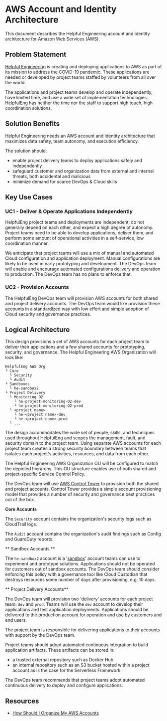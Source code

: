 # AWS Account and Identity Architecture

This document describes the Helpful Engineering account and identity architecture for Amazon Web Services (AWS).

## Problem Statement

[Helpful Engineering](https://helpfulengineering.org) is creating and deploying applications to AWS as part of 
its mission to address the COVID-19 pandemic.  These applications are needed or developed by project teams 
staffed by volunteers from all over the world.

The applications and project teams develop and operate independently, have limited time, and use a wide set of 
implementation technologies.  HelpfulEng has neither the time nor the staff to support high touch, high coordination
solutions.

## Solution Benefits

Helpful Engineering needs an AWS account and identity architecture that maximizes data safety, team autonomy, and
execution efficiency.

The solution should:

* enable project delivery teams to deploy applications safely and independently
* safeguard customer and organization data from external and internal threats, both accidental and malicious
* minimize demand for scarce DevOps & Cloud skills

## Key Use Cases

### UC1 - Deliver & Operate Applications Independently

HelpfulEng project teams and deployments are independent, do not generally depend on each other, and expect a high 
degree of autonomy.  Project teams need to be able to develop applications, deliver them, and perform some amount of 
operational activities in a self-service, low coordination manner.

We anticipate that project teams will use a mix of manual and automated Cloud configuration and application deployment.
Manual configurations are likely to be used in early prototyping and development.  The DevOps team will enable and 
encourage automated configurations delivery and operation to production. The DevOps team has no plans to enforce that.

### UC2 - Provision Accounts

The HelpfulEng DevOps team will provision AWS accounts for both shared and project delivery accounts.  The DevOps team
would like provision these accounts in a standardized way with low effort and simple adoption of Cloud security and
governance practices.

## Logical Architecture

This design provisions a set of AWS accounts for each project team to deliver their applications and a few shared
accounts for prototyping, security, and governance.  The Helpful Engineering AWS Organization will look like: 

```
HelpfulEng AWS Org
└ Core
  └ Security
  └ Audit
└ Sandboxes
  └ he-sandbox2
└ Project Delivery
  └ Monitoring O2
    └ he-project-monitoring-O2-dev
    └ he-project-monitoring-O2-prod
  └ <project name>
    └ he-<project name>-dev
    └ he-<project name>-prod
  └ ...
```

The design accommodates the wide set of people, skills, and techniques used throughout HelpfulEng and scopes the
management, fault, and security domain to the project team.  Using separate AWS accounts for each project team 
creates a strong security boundary between teams that isolates each project's activities, resources, and
data from each other.  

The Helpful Engineering AWS Organization OU will be configured to match the depicted hierarchy.  This OU 
structure enables use of both shared and project-specific Service Control Policy.

The DevOps team will use [AWS Control Tower](https://docs.aws.amazon.com/controltower/latest/userguide/what-is-control-tower.html) 
to provision both the shared and project accounts.  Control Tower provides a simple account provisioning model that
provides a number of security and governance best practices out of the box. 

**Core Accounts**

The `Security` account contains the organization's security logs such as CloudTrail logs.

The `Audit` account contains the organization's audit findings such as Config and GuardDuty reports.

** Sandbox Accounts **

The `he-sandbox2` account is a '[sandbox](https://chariotsolutions.com/blog/post/building-developer-sandboxes-on-aws/)' 
account teams can use to experiment and prototype solutions.  Applications should not be operated for customers out of 
sandbox  accounts.  The DevOps team should consider enforcing this policy with a governance tool like Cloud Custodian
that destroys resources some number of days after provisioning, e.g. 10 days.

** Project Delivery Accounts**

The DevOps team will provision two 'delivery' accounts for each project team: `dev` and `prod`.  Teams will use the
`dev` account to develop their applications and test application deployments.  Applications should be delivered
to the production account for operation and use by customers and end users.  

The project team is responsible for delivering applications to their accounts with support by the DevOps team.  

Project teams should adopt automated continuous integration to build application artifacts.  These artifacts can be 
stored in:
 
* a trusted external repository such as Docker Hub 
* an internal repository such as an S3 bucket hosted within a project account as is the case for the Serverless Framework

The DevOps team recommends that project teams adopt automated continuous delivery to deploy and configure applications.

## Resources

* [How Should I Organize My AWS Accounts](https://nodramadevops.com/2019/01/how-should-i-organize-my-aws-accounts/)
